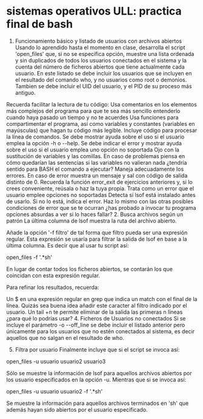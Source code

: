 # sistemas operativos ULL: practica final de bash
1. Funcionamiento básico y listado de usuarios con archivos abiertos
Usando lo aprendido hasta el momento en clase, desarrolla el script 'open_files' que, si no se especifica opción, muestre una lista ordenada y sin duplicados de todos los usuarios conectados en el sistema y la cuenta del número de ficheros abiertos que tiene actualmente cada usuario.  En este listado se debe incluir los usuarios que se incluyen en el resultado del comando who, y no usuarios como root o demonios. Tambien se debe incluir el UID del usuario, y el PID de su proceso más antiguo.

Recuerda facilitar la lectura de tu código:
Usa comentarios en los elementos más complejos del programa para que te sea más sencillo entenderlo cuando haya pasado un tiempo y no te acuerdes
Usa funciones para compartimentar el programa, así como variables y constantes (variables en mayúsculas) que hagan tu código más legible.
Incluye código para procesar la línea de comandos.
Se debe mostrar ayuda sobre el uso si el usuario emplea la opción -h o --help.
Se debe indicar el error y mostrar ayuda sobre el uso si el usuario emplea uno opción no soportada
Ojo con la sustitución de variables y las comillas. En caso de problemas piensa en cómo quedarían las sentencias si las variables no valieran nada ¿tendría sentido para BASH el comando a ejecutar?
Maneja adecuadamente los errores.
En caso de error muestra un mensaje y sal con código de salida distinto de 0. Recuerda la función error_exit de ejercicios anteriores y, si lo crees conveniente, reúsala o haz la tuya propia.
Trata como un error que el usuario emplee opciones no soportadas
Detecta si lsof está instalado antes de usarlo. Si no lo está, indica el error.
Haz lo mismo con las otras posibles condiciones de error que se te ocurran ¿has probado a invocar tu programa opciones absurdas a ver si lo haces fallar?
2. Busca archivos según un patrón
La última columna de lsof muestra la ruta del archivo abierto.

Añade la opción '-f filtro' de tal forma que filtro pueda ser una expresión regular. Esta expresión se usaría para filtrar la salida de lsof en base a la última columna. Es decir que al usar tu script así:

open_files -f '.*sh'

En lugar de contar todos los ficheros abiertos, se contarán los que coincidan con esta expresión regular.

Para refinar los resultados, recuerda:

Un $ en una expresión regular en grep que indica un match con el final de la línea. Quizás sea buena idea añadir este caracter al filtro indicado por el usuario.
Un tail +n te permite eliminar de la salida las primeras n líneas ¿para qué lo podrías usar?
4. Ficheros de Usuarios no conectados
Si se incluye el parámetro -o --off_line se debe incluir el listado anterior pero únicamente para los usuarios que no estén conectados al sistema, es decir aquellos que no salgan en el resultado de who.

5. Filtra por usuario
Finalmente incluye que si el script se invoca así:

open_files -u usuario usuario2 usuario3

Sólo se muestre la información de lsof para aquellos archivos abiertos por los usuario especificados en la opción -u. Mientras que si se invoca así:

open_files -u usuario usuario2 -f '.*sh'

Se muestre la información para aquellos archivos terminados en 'sh' que además hayan sido abiertos por el usuario especificado.
